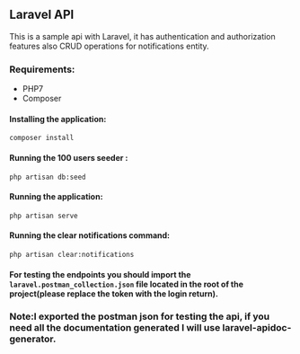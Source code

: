 

## Laravel API
This is a sample api with Laravel, it has authentication and authorization features also CRUD operations
 for notifications entity.
### Requirements:
* PHP7
* Composer

#### Installing the application:
```composer install```

#### Running the 100 users seeder :
```php artisan db:seed```

#### Running the application:
```php artisan serve```

#### Running the clear notifications command:
```php artisan clear:notifications```

#### For testing the endpoints you should import the ```laravel.postman_collection.json``` file located in the root of the project(please replace the token with the login return).

### Note:I exported the postman json for testing the api, if you need all the documentation generated I will use laravel-apidoc-generator.

